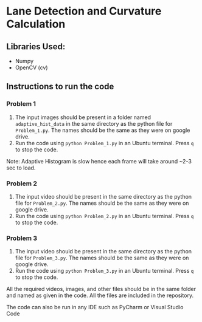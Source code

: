 # Lane Detection and Curvature Calculation

## Libraries Used:
* Numpy
* OpenCV (cv)

## Instructions to run the code

### Problem 1
1. The input images should be present in a folder named `adaptive_hist_data` in the same directory as the python file for `Problem_1.py`.  The names should be the same as they were on google drive.
2. Run the code using `python Problem_1.py` in an Ubuntu terminal. Press `q` to stop the code.

Note: Adaptive Histogram is slow hence each frame will take around ~2-3 sec to load.

### Problem 2
1. The input video should be present in the same directory as the python file for `Problem_2.py`.  The names should be the same as they were on google drive.
2. Run the code using `python Problem_2.py` in an Ubuntu terminal. Press `q` to stop the code.

### Problem 3
1. The input video should be present in the same directory as the python file for `Problem_3.py`.  The names should be the same as they were on google drive.
2. Run the code using `python Problem_3.py` in an Ubuntu terminal. Press `q` to stop the code.

All the required videos, images, and other files should be in the same folder and named as given in the code. All the files are included in the repository.

The code can also be run in any IDE such as PyCharm or Visual Studio Code
